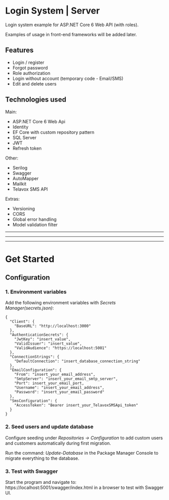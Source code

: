 # Login System | Server

Login system example for ASP.NET Core 6 Web API (with roles).

Examples of usage in front-end frameworks will be added later.

## Features
 - Login / register
 - Forgot password
 - Role authorization
 - Login without account (temporary code - Email/SMS)
 - Edit and delete users

## Technologies used

Main: 
 - ASP.NET Core 6 Web Api
 - Identity
 - EF Core with custom repository pattern
 - SQL Server
 - JWT
 - Refresh token

 Other:
 - Serilog
 - Swagger
 - AutoMapper
 - Mailkit
 - Telavox SMS API

 Extras:
 - Versioning
 - CORS
 - Global error handling
 - Model validation filter

-------
----
----

# Get Started
## Configuration

### 1. Environment variables
Add the following environment variables with _Secrets Manager(secrets.json)_:

````
{
  "Client": {
    "BaseURL": "http://localhost:3000"
  },
  "AuthenticationSecrets": {
    "JwtKey": "insert_value",
    "ValidIssuer": "insert_value",
    "ValidAudience": "https://localhost:5001"
  },
  "ConnectionStrings": {
    "DefaultConnection": "insert_database_connection_string"
  },
  "EmailConfiguration": {
    "From": "insert_your_email_address",
    "SmtpServer": "insert_your_email_smtp_server",
    "Port": insert_your_email_port,
    "Username": "insert_your_email_address",
    "Password": "insert_your_email_password"
  },
  "SmsConfiguration": {
    "AccessToken": "Bearer insert_your_TelavoxSMSApi_token"
  }
}
````

### 2. Seed users and update database
Configure seeding under _Repositories -> Configuration_ to add custom users and customers automatically during first migration. 

Run the command: _Update-Database_ in the Package Manager Console to migrate everything to the database. 

### 3. Test with Swagger
Start the program and navigate to: https://localhost:5001/swagger/index.html in a browser to test with Swagger UI.
